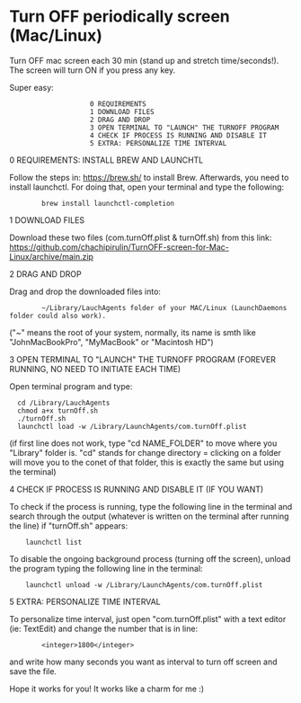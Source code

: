 # Turn OFF periodically screen (Mac/Linux)
Turn OFF mac screen each 30 min (stand up and stretch time/seconds!). The screen will turn ON if you press any key.



Super easy:

                        0 REQUIREMENTS 
                        1 DOWNLOAD FILES
                        2 DRAG AND DROP
                        3 OPEN TERMINAL TO "LAUNCH" THE TURNOFF PROGRAM 
                        4 CHECK IF PROCESS IS RUNNING AND DISABLE IT 
                        5 EXTRA: PERSONALIZE TIME INTERVAL

0 REQUIREMENTS: INSTALL BREW AND LAUNCHTL

Follow the steps in: https://brew.sh/ to install Brew.
Afterwards, you need to install launchctl. For doing that, open your terminal and type the following:

            brew install launchctl-completion


1 DOWNLOAD FILES

 Download these two files (com.turnOff.plist & turnOff.sh) from this link:
              https://github.com/chachipirulin/TurnOFF-screen-for-Mac-Linux/archive/main.zip
            

2 DRAG AND DROP

Drag and drop the downloaded files into: 

            ~/Library/LauchAgents folder of your MAC/Linux (LaunchDaemons folder could also work).
            
("~" means the root of your system, normally, its name is smth like "JohnMacBookPro", "MyMacBook" or "Macintosh HD")
            

3 OPEN TERMINAL TO "LAUNCH" THE TURNOFF PROGRAM (FOREVER RUNNING, NO NEED TO INITIATE EACH TIME)

Open terminal program and type:

      cd /Library/LauchAgents
      chmod a+x turnOff.sh
      ./turnOff.sh    
      launchctl load -w /Library/LaunchAgents/com.turnOff.plist
      
(if first line does not work, type "cd NAME_FOLDER" to move where you "Library" folder is. "cd" stands for change directory = clicking on a folder will move you to the conet of that folder, this is exactly the same but using the terminal)
      

4 CHECK IF PROCESS IS RUNNING AND DISABLE IT (IF YOU WANT)

To check if the process is running, type the following line in the terminal and search through the output (whatever is written on the terminal after running the line) if "turnOff.sh" appears:

        launchctl list


To disable the ongoing background process (turning off the screen), unload the program typing the following line in the terminal:

        launchctl unload -w /Library/LaunchAgents/com.turnOff.plist
        
5 EXTRA: PERSONALIZE TIME INTERVAL  

To personalize time interval, just open "com.turnOff.plist" with a text editor (ie: TextEdit) and change the number that is in line:
      
            <integer>1800</integer>

and write how many seconds you want as interval to turn off screen and save the file.

Hope it works for you! It works like a charm for me :)
